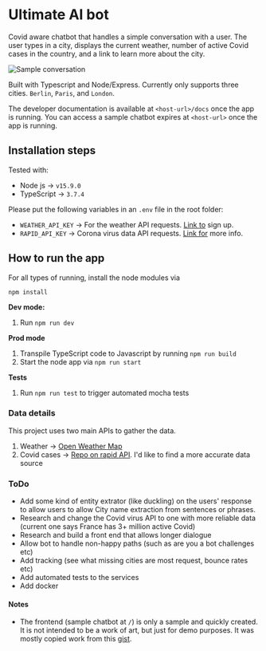 # Ultimate AI bot

Covid aware chatbot that handles a simple conversation with a user. The user types in a city, displays the current weather, number of active Covid cases in the country, and a link to learn more about the city.

![Sample conversation](https://i.imgur.com/5PG6SNC.gif)

Built with Typescript and Node/Express. Currently only supports three cities. `Berlin`, `Paris`, and `London`.

The developer documentation is available at `<host-url>/docs` once the app is running.
You can access a sample chatbot expires at `<host-url>` once the app is running.

## Installation steps

Tested with: 

* Node js -> `v15.9.0`
* TypeScript -> `3.7.4`

Please put the following variables in an `.env` file in the root folder: 

* `WEATHER_API_KEY` -> For the weather API requests. [Link to](https://openweathermap.org/appid#example) sign up.
* `RAPID_API_KEY` -> Corona virus data API requests. [Link for](https://docs.rapidapi.com/docs/keys) more info.

## How to run the app

For all types of running, install the node modules via 
```
npm install
```

**Dev mode:**
1. Run `npm run dev`

**Prod mode**
1. Transpile TypeScript code to Javascript by running  `npm run build`
2. Start the node app via `npm run start`

**Tests**
1. Run `npm run test` to trigger automated mocha tests

### Data details

This project uses two main APIs to gather the data. 

1. Weather -> [Open Weather Map](https://openweathermap.org/api)
2. Covid cases -> [Repo on rapid API](https://rapidapi.com/Gramzivi/api/covid-19-data?endpoint=apiendpoint_5c132769-7bb2-4000-b320-f42731a7dee3). I'd like to find a more accurate data source


### ToDo

- Add some kind of entity extrator (like duckling) on the users' response to allow users to allow City name extraction from sentences or phrases.
- Research and change the Covid virus API to one with more reliable data (current one says France has 3+ million active Covid)
- Research and build a front end that allows longer dialogue 
- Allow bot to handle non-happy paths (such as are you a bot challenges etc)
- Add tracking (see what missing cities are most request, bounce rates etc)
- Add automated tests to the services 
- Add docker


#### Notes

* The frontend (sample chatbot at `/`) is only a sample and quickly created. It is not intended to be a work of art, but just for demo purposes. It was mostly copied work from this [gist](https://gist.github.com/SferaDev/180876422156cb851b430d88bd18b31e). 
